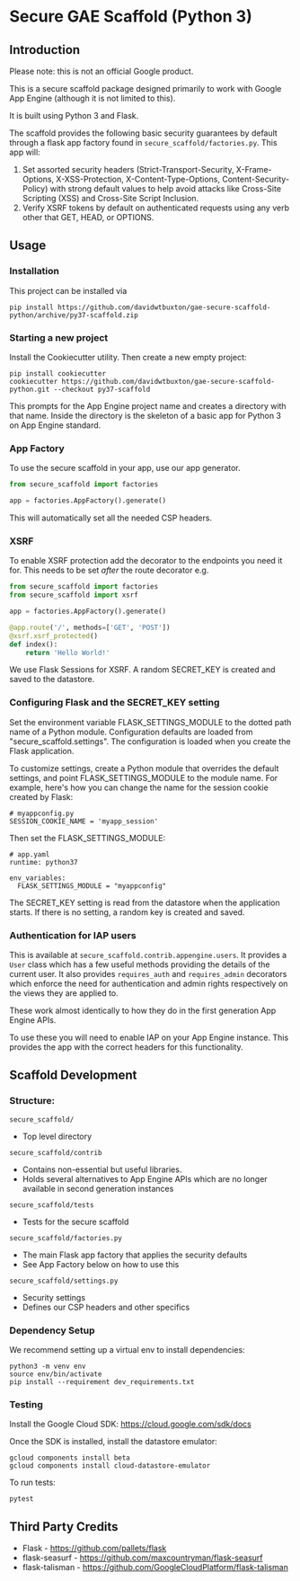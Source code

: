 # Secure GAE Scaffold (Python 3)

## Introduction

Please note: this is not an official Google product.

This is a secure scaffold package designed primarily to work with
Google App Engine (although it is not limited to this).

It is built using Python 3 and Flask.

The scaffold provides the following basic security guarantees by default through
a flask app factory found in `secure_scaffold/factories.py`. This app will:

1. Set assorted security headers (Strict-Transport-Security, X-Frame-Options,
   X-XSS-Protection, X-Content-Type-Options, Content-Security-Policy) with
   strong default values to help avoid attacks like Cross-Site Scripting (XSS)
   and Cross-Site Script Inclusion.
1. Verify XSRF tokens by default on authenticated requests using any verb other
   that GET, HEAD, or OPTIONS.


## Usage

### Installation

This project can be installed via

`pip install https://github.com/davidwtbuxton/gae-secure-scaffold-python/archive/py37-scaffold.zip`


### Starting a new project

Install the Cookiecutter utility. Then create a new empty project:

    pip install cookiecutter
    cookiecutter https://github.com/davidwtbuxton/gae-secure-scaffold-python.git --checkout py37-scaffold

This prompts for the App Engine project name and creates a directory with that name. Inside the directory is the skeleton of a basic app for Python 3 on App Engine standard.


### App Factory

To use the secure scaffold in your app, use our app generator.

```python
from secure_scaffold import factories

app = factories.AppFactory().generate()
```

This will automatically set all the needed CSP headers.


### XSRF

To enable XSRF protection add the decorator to the endpoints you need it for.
This needs to be set *after* the route decorator
e.g.

```python
from secure_scaffold import factories
from secure_scaffold import xsrf

app = factories.AppFactory().generate()

@app.route('/', methods=['GET', 'POST'])
@xsrf.xsrf_protected()
def index():
    return 'Hello World!'
```


We use Flask Sessions for XSRF. A random SECRET_KEY is created and saved to the datastore.


### Configuring Flask and the SECRET_KEY setting

Set the environment variable FLASK_SETTINGS_MODULE to the dotted path name of a Python module. Configuration defaults are loaded from "secure_scaffold.settings". The configuration is loaded when you create the Flask application.

To customize settings, create a Python module that overrides the default settings, and point FLASK_SETTINGS_MODULE to the module name. For example, here's how you can change the name for the session cookie created by Flask:

    # myappconfig.py
    SESSION_COOKIE_NAME = 'myapp_session'

Then set the FLASK_SETTINGS_MODULE:

    # app.yaml
    runtime: python37

    env_variables:
      FLASK_SETTINGS_MODULE = "myappconfig"

The SECRET_KEY setting is read from the datastore when the application starts. If there is no setting, a random key is created and saved.


### Authentication for IAP users

This is available at `secure_scaffold.contrib.appengine.users`. It provides a `User`
class which has a few useful methods providing the details of the current user.
It also provides `requires_auth` and `requires_admin` decorators which enforce the need
for authentication and admin rights respectively on the views they are applied to.

These work almost identically to how they do in the first generation App Engine APIs.

To use these you will need to enable IAP on your App Engine instance. This provides the app with the correct headers for this functionality.


## Scaffold Development

### Structure:

`secure_scaffold/`
- Top level directory

`secure_scaffold/contrib`
- Contains non-essential but useful libraries.
- Holds several alternatives to App Engine APIs
which are no longer available in second generation instances

`secure_scaffold/tests`
- Tests for the secure scaffold

`secure_scaffold/factories.py`
- The main Flask app factory that applies the security defaults
- See App Factory below on how to use this

`secure_scaffold/settings.py`
- Security settings
- Defines our CSP headers and other specifics


### Dependency Setup

We recommend setting up a virtual env to install dependencies:

    python3 -m venv env
    source env/bin/activate
    pip install --requirement dev_requirements.txt


### Testing

Install the Google Cloud SDK: https://cloud.google.com/sdk/docs

Once the SDK is installed, install the datastore emulator:

    gcloud components install beta
    gcloud components install cloud-datastore-emulator

To run tests:

    pytest


## Third Party Credits

- Flask - https://github.com/pallets/flask
- flask-seasurf - https://github.com/maxcountryman/flask-seasurf
- flask-talisman - https://github.com/GoogleCloudPlatform/flask-talisman
